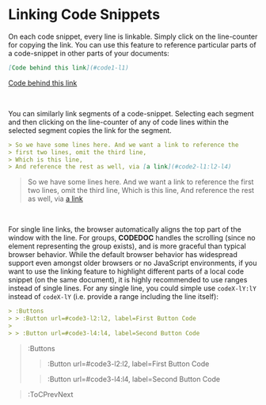 # Linking Code Snippets

On each code snippet, every line is linkable. Simply click on the line-counter for copying the link.
You can use this feature to reference particular parts of a code-snippet in other parts of your
documents:

```md
[Code behind this link](#code1-l1)
```
[Code behind this link](#code1-l1)

<br>

You can similarly link segments of a code-snippet. Selecting each segment and then clicking on
the line-counter of any of code lines within the selected segment copies the link for the segment.

```md
> So we have some lines here. And we want a link to reference the
> first two lines, omit the third line,
> Which is this line,
> And reference the rest as well, via [a link](#code2-l1:l2-l4)
```
> So we have some lines here. And we want a link to reference the
> first two lines, omit the third line,
> Which is this line,
> And reference the rest as well, via [a link](#code2-l1:l2-l4)

<br>

For single line links, the browser automatically aligns the top part of the window with the line.
For groups, **CODEDOC** handles the scrolling (since no element representing the group exists),
and is more graceful than typical browser behavior. While the default browser behavior has widespread support
even amongst older browsers or no JavaScript environments, if you want to use the linking
feature to highlight different parts of a local code snippet (on the same document), it is highly recommended
to use ranges instead of single lines. For any single line, you could simple use `codeX-lY:lY` instead of `codeX-lY`
(i.e. provide a range including the line itself):

```md
> :Buttons
> > :Button url=#code3-l2:l2, label=First Button Code
>
> > :Button url=#code3-l4:l4, label=Second Button Code
```

> :Buttons
> > :Button url=#code3-l2:l2, label=First Button Code
>
> > :Button url=#code3-l4:l4, label=Second Button Code

> :ToCPrevNext